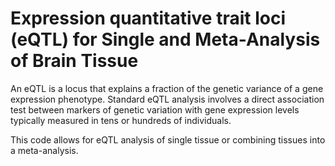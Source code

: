# Expression quantitative trait loci (eQTL) for Single and Meta-Analysis of Brain Tissue      
            
An eQTL is a locus that explains a fraction of the genetic variance of a gene expression phenotype. Standard eQTL analysis involves a direct association test between markers of genetic variation with gene expression levels typically measured in tens or hundreds of individuals.                 
                      
This code allows for eQTL analysis of single tissue or combining tissues into a meta-analysis.                              
               
         
                  
      
  
   
   
